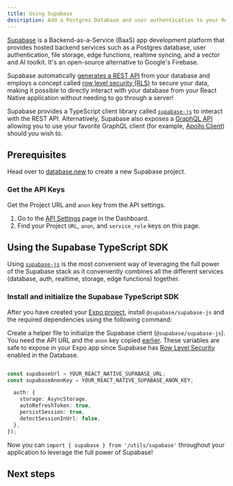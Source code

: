 ```yaml
---
title: Using Supabase
description: Add a Postgres Database and user authentication to your React Native app with Supabase.
---
```


[Supabase](https://supabase.com/?utm_source=expo&utm_medium=referral&utm_term=expo-react-native) is a Backend-as-a-Service (BaaS) app development platform that provides hosted backend services such as a Postgres database, user authentication, file storage, edge functions, realtime syncing, and a vector and AI toolkit. It's an open-source alternative to Google's Firebase.

Supabase automatically [generates a REST API](https://supabase.com/docs/guides/api?utm_source=expo&utm_medium=referral&utm_term=expo-react-native) from your database and employs a concept called [row level security (RLS)](https://supabase.com/docs/guides/auth/row-level-security?utm_source=expo&utm_medium=referral&utm_term=expo-react-native) to secure your data, making it possible to directly interact with your database from your React Native application without needing to go through a server!

Supabase provides a TypeScript client library called [`supabase-js`](https://supabase.com/docs/reference/javascript/introduction?utm_source=expo&utm_medium=referral&utm_term=expo-react-native) to interact with the REST API. Alternatively, Supabase also exposes a [GraphQL API](https://supabase.com/docs/guides/database/extensions/pg_graphql?utm_source=expo&utm_medium=referral&utm_term=expo-react-native) allowing you to use your favorite GraphQL client (for example, [Apollo Client](https://supabase.github.io/pg_graphql/usage_with_apollo/)) should you wish to.

## Prerequisites

Head over to [database.new](https://database.new?utm_source=expo&utm_medium=referral&utm_term=expo-react-native) to create a new Supabase project.

### Get the API Keys

Get the Project URL and `anon` key from the API settings.

1. Go to the [API Settings](https://supabase.com/dashboard/project/_/settings/api) page in the Dashboard.
1. Find your Project `URL`, `anon`, and `service_role` keys on this page.

## Using the Supabase TypeScript SDK

Using [`supabase-js`](https://supabase.com/docs/reference/javascript/introduction?utm_source=expo&utm_medium=referral&utm_term=expo-react-native) is the most convenient way of leveraging the full power of the Supabase stack as it conveniently combines all the different services (database, auth, realtime, storage, edge functions) together.

### Install and initialize the Supabase TypeScript SDK

After you have created your [Expo project](/get-started/create-a-project/), install `@supabase/supabase-js` and the required dependencies using the following command:

Create a helper file to initialize the Supabase client (`@supabase/supabase-js`). You need the API URL and the `anon` key copied [earlier](#get-the-api-keys). These variables are safe to expose in your Expo app since Supabase has [Row Level Security](https://supabase.com/docs/guides/auth/row-level-security?utm_source=expo&utm_medium=referral&utm_term=expo-react-native) enabled in the Database.

```ts utils/supabase.ts

const supabaseUrl = YOUR_REACT_NATIVE_SUPABASE_URL;
const supabaseAnonKey = YOUR_REACT_NATIVE_SUPABASE_ANON_KEY;

  auth: {
    storage: AsyncStorage,
    autoRefreshToken: true,
    persistSession: true,
    detectSessionInUrl: false,
  },
});
```

Now you can `import { supabase } from '/utils/supabase'` throughout your application to leverage the full power of Supabase!

## Next steps